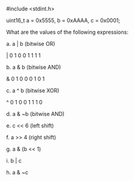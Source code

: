 #include <stdint.h>

uint16_t a = 0x5555, b = 0xAAAA, c = 0x0001;

What are the values of the following expressions:

a. a | b (bitwise OR)

| 0 1
0 0 1
1 1 1


b. a & b (bitwise AND)

& 0 1
0 0 0
1 0 1


c. a ^ b (bitwise XOR)

^ 0 1
0 0 1
1 1 0


d. a & ~b (bitwise AND)


e. c << 6 (left shift)


f. a >> 4 (right shift)


g. a & (b << 1)


i. b | c


h. a & ~c
